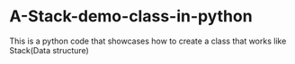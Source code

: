 # A-Stack-demo-class-in-python
This is a python code that showcases how to create a class that works like Stack(Data structure)
